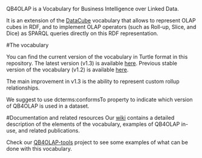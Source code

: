 
QB4OLAP is a Vocabulary for Business Intelligence over Linked Data.

It is an extension of the [DataCube](http://www.w3.org/TR/vocab-data-cube/) vocabulary that allows to represent OLAP cubes in RDF, 
and to implement OLAP operators (such as Roll-up, Slice, and Dice) as SPARQL queries directly on this RDF representation.

#The vocabulary 

You can find the current version of the vocabulary in Turtle format in this repository. 
The latest version (v1.3) is available [here](https://github.com/lorenae/qb4olap/blob/master/rdf/qb4olap.ttl). Previous stable version of the vocabulary (v1.2) is available [here](https://github.com/lorenae/qb4olap/tree/master/rdf).

The main improvement in v1.3 is the ability to represent custom rollup relationships.

We suggest to use dcterms:conformsTo property to indicate which version of QB4OLAP is used in a dataset.

#Documentation and related resources
Our [wiki](https://github.com/lorenae/qb4olap/wiki) contains a detailed description of the elements of the vocabulary, examples of QB4OLAP in-use, and related publications.

Check our [QB4OLAP-tools](https://github.com/lorenae/qb4olap-tools) project to see some examples of what can be done with this vocabulary.

